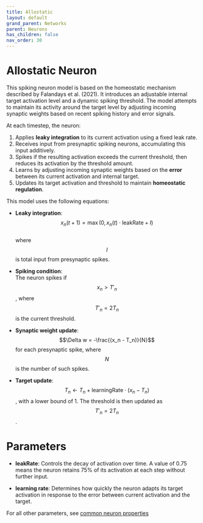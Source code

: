 ```yaml
---
title: Allostatic
layout: default
grand_parent: Networks
parent: Neurons
has_children: false
nav_order: 30
---
```


# Allostatic Neuron

This spiking neuron model is based on the homeostatic mechanism described by Falandays et al. (2021). It introduces an adjustable internal target activation level and a dynamic spiking threshold. The model attempts to maintain its activity around the target level by adjusting incoming synaptic weights based on recent spiking history and error signals.

At each timestep, the neuron:
1. Applies **leaky integration** to its current activation using a fixed leak rate.
2. Receives input from presynaptic spiking neurons, accumulating this input additively.
3. Spikes if the resulting activation exceeds the current threshold, then reduces its activation by the threshold amount.
4. Learns by adjusting incoming synaptic weights based on the **error** between its current activation and internal target.
5. Updates its target activation and threshold to maintain **homeostatic regulation**.

This model uses the following equations:
- **Leaky integration**:  
  $$x_n(t+1) = \max(0, x_n(t) \cdot \text{leakRate} + I)$$  
  where $$I$$ is total input from presynaptic spikes.

- **Spiking condition**:  
  The neuron spikes if $$x_n > T'_n$$, where $$T'_n = 2T_n$$ is the current threshold.

- **Synaptic weight update**:  
  $$\Delta w = -\frac{(x_n - T_n)}{N}$$ for each presynaptic spike, where $$N$$ is the number of such spikes.

- **Target update**:  
  $$T_n \leftarrow T_n + \text{learningRate} \cdot (x_n - T_n)$$, with a lower bound of 1. The threshold is then updated as $$T'_n = 2T_n$$.

# Parameters

- **leakRate**: Controls the decay of activation over time. A value of 0.75 means the neuron retains 75% of its activation at each step without further input.

- **learning rate**: Determines how quickly the neuron adapts its target activation in response to the error between current activation and the target.

For all other parameters, see [common neuron properties](/docs/network/neurons/index#common-neuron-properties)
